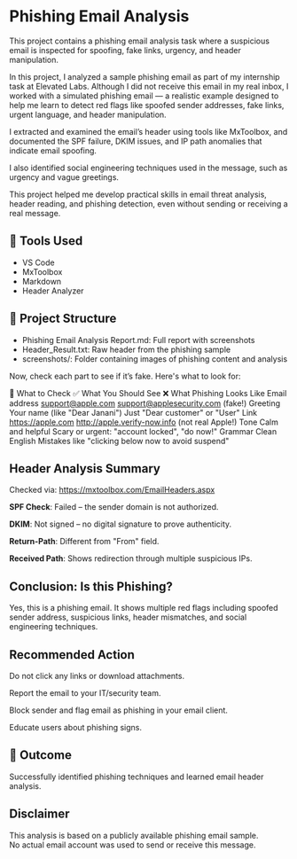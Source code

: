 # Phishing Email Analysis

This project contains a phishing email analysis task where a suspicious email is inspected for spoofing, fake links, urgency, and header manipulation.

In this project, I analyzed a sample phishing email as part of my internship task at Elevated Labs.
Although I did not receive this email in my real inbox, I worked with a simulated phishing email — a realistic example designed to help me learn to detect red flags like spoofed sender addresses, fake links, urgent language, and header manipulation.

I extracted and examined the email’s header using tools like MxToolbox, and documented the SPF failure, DKIM issues, and IP path anomalies that indicate email spoofing.

I also identified social engineering techniques used in the message, such as urgency and vague greetings.

This project helped me develop practical skills in email threat analysis, header reading, and phishing detection, even without sending or receiving a real message.

## 🔧 Tools Used
- VS Code
- MxToolbox
- Markdown
- Header Analyzer

## 📂 Project Structure
- Phishing Email Analysis Report.md: Full report with screenshots
- Header_Result.txt: Raw header from the phishing sample
- screenshots/: Folder containing images of phishing content and analysis

Now, check each part to see if it’s fake. Here's what to look for:

🔎 What to Check	                    ✅ What You Should See	                       ❌ What Phishing Looks Like
   Email address	                       support@apple.com	                            support@applesecurity.com (fake!)
   Greeting	                             Your name (like "Dear Janani")	                Just "Dear customer" or "User"
   Link	                                 https://apple.com	                            http://apple.verify-now.info (not real Apple!)
   Tone	                                 Calm and helpful	                              Scary or urgent: "account locked", "do now!"
  Grammar	                               Clean English	                                Mistakes like "clicking below now to avoid suspend"

## Header Analysis Summary
Checked via: https://mxtoolbox.com/EmailHeaders.aspx

**SPF Check**: Failed – the sender domain is not authorized.

**DKIM**: Not signed – no digital signature to prove authenticity.

**Return-Path**: Different from "From" field.

**Received Path**: Shows redirection through multiple suspicious IPs.

## Conclusion: Is this Phishing?
Yes, this is a phishing email.
It shows multiple red flags including spoofed sender address, suspicious links, header mismatches, and social engineering techniques.

## Recommended Action
Do not click any links or download attachments.

Report the email to your IT/security team.

Block sender and flag email as phishing in your email client.

Educate users about phishing signs.

## 📌 Outcome
Successfully identified phishing techniques and learned email header analysis.

## Disclaimer

This analysis is based on a publicly available phishing email sample.  
No actual email account was used to send or receive this message.

